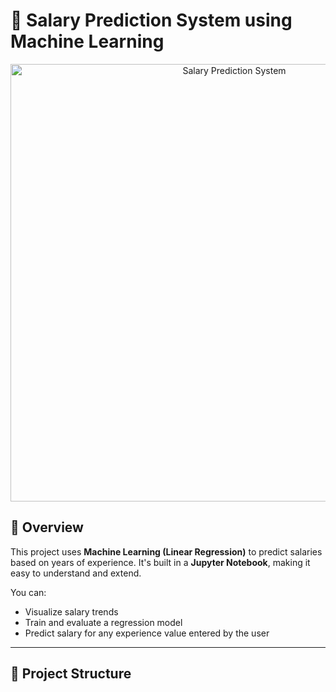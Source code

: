 # 💼 Salary Prediction System using Machine Learning

<p align="center">
  <img src="Salary%20Prediction%20System.jpg" alt="Salary Prediction System" width="700">
</p>

## 📌 Overview

This project uses **Machine Learning (Linear Regression)** to predict salaries based on years of experience. It's built in a **Jupyter Notebook**, making it easy to understand and extend.

You can:
- Visualize salary trends
- Train and evaluate a regression model
- Predict salary for any experience value entered by the user

---

## 📁 Project Structure

